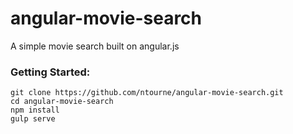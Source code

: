 # angular-movie-search
A simple movie search built on angular.js

### Getting Started:
```
git clone https://github.com/ntourne/angular-movie-search.git
cd angular-movie-search
npm install
gulp serve
```

